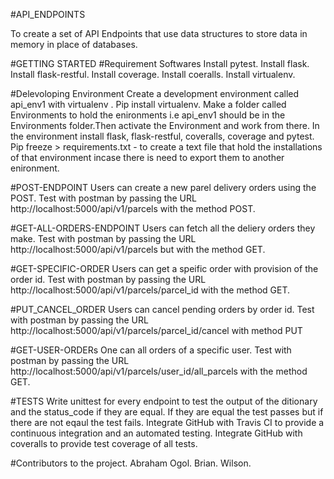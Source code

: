 #API_ENDPOINTS

To create a set of API Endpoints that use data structures to store data in memory in place of databases.

#GETTING STARTED
#Requirement Softwares
Install pytest.
Install flask.
Install flask-restful.
Install coverage.
Install coeralls.
Install virtualenv.



#Delevoloping Environment
Create a development environment called api_env1 with virtualenv .
Pip install virtualenv. Make a folder called Environments to hold the enironments i.e api_env1 should be in the Environments folder.Then activate the Environment and work from there. In the environment install flask, flask-restful, coveralls, coverage and pytest. Pip freeze > requirements.txt - to create a text file that hold the installations of that environment incase there is need to export them to another enironment.

#POST-ENDPOINT
Users can create a new parel delivery orders using the POST. Test with postman by passing the URL http://localhost:5000/api/v1/parcels with the method POST.

#GET-ALL-ORDERS-ENDPOINT
Users can fetch all the deliery orders they make. Test with postman by passing the URL http://localhost:5000/api/v1/parcels but with the method GET.

#GET-SPECIFIC-ORDER
Users can get a speific order with provision of the order id. Test with postman by passing the URL http://localhost:5000/api/v1/parcels/parcel_id with the method GET.

#PUT_CANCEL_ORDER
Users can cancel pending orders by order id. Test with postman by passing the URL http://localhost:5000/api/v1/parcels/parcel_id/cancel with method PUT

#GET-USER-ORDERs
One can all orders of a specific user. Test with postman by passing the URL http://localhost:5000/api/v1/parcels/user_id/all_parcels with the  method GET.

#TESTS
Write unittest for every endpoint to test the output of the ditionary and the status_code if they are equal. If they are equal the test passes but if there are not eqaul the test fails.
Integrate GitHub with Travis CI to provide a continuous integration and an automated testing. Integrate GitHub with coveralls to provide test coverage of all tests.



#Contributors to the project.
Abraham Ogol.
Brian.
Wilson.

